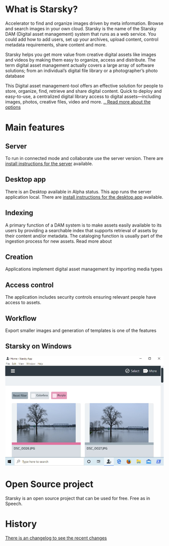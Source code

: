 
# What is Starsky?

Accelerator to find and organize images driven by meta information. Browse and search images in your own cloud. Starsky is the name of the Starsky DAM (Digital asset management) system that runs as a web service.
You could add how to add users, set up your archives, upload content, control metadata requirements, share content and more.

Starsky helps you get more value from creative digital assets like images and videos by making them easy to organize, access and distribute.
The term digital asset management actually covers a large array of software solutions; from an individual’s digital file library or a photographer’s photo database

This Digital asset management-tool offers an effective solution for people to store, organize, find, retrieve and share digital content. Quick to deploy and easy-to-use, a centralized digital library access to digital assets—including images, photos, creative files, video and more. [.. Read more about the options](readme.md)


# Main features

## Server
To run in connected mode and collaborate use the server version. There are [install instructions for the server](starsky/readme.md) available.

## Desktop app
There is an Desktop available in Alpha status. This app runs the server application local. There are [install instructions for the desktop app](starskyapp/readme.md) available.

## Indexing

A primary function of a DAM system is to make assets easily available to its users by providing a searchable index that supports retrieval of assets by their content and/or metadata. The cataloging function is usually part of the ingestion process for new assets. Read more about

## Creation
Applications implement digital asset management by importing media types

## Access control
The application includes security controls ensuring relevant people have access to assets.

## Workflow
Export smaller images and generation of templates is one of the features

## Starsky on Windows
![Starsky App on Windows 10](starsky/docs/starsky-windows-v024-home-en.jpg)


# Open Source project
Starsky is an open source project that can be used for free. Free as in Speech.

# History
[There is an changelog to see the recent changes](history.md)
